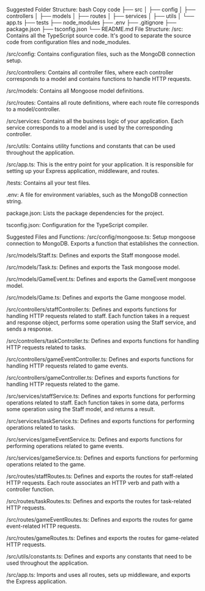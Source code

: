 Suggested Folder Structure:
bash
Copy code
├── src
│   ├── config
│   ├── controllers
│   ├── models
│   ├── routes
│   ├── services
│   ├── utils
│   └── app.ts
├── tests
├── node_modules
├── .env
├── .gitignore
├── package.json
├── tsconfig.json
└── README.md
File Structure:
/src: Contains all the TypeScript source code. It's good to separate the source code from configuration files and node_modules.

/src/config: Contains configuration files, such as the MongoDB connection setup.

/src/controllers: Contains all controller files, where each controller corresponds to a model and contains functions to handle HTTP requests.

/src/models: Contains all Mongoose model definitions.

/src/routes: Contains all route definitions, where each route file corresponds to a model/controller.

/src/services: Contains all the business logic of your application. Each service corresponds to a model and is used by the corresponding controller.

/src/utils: Contains utility functions and constants that can be used throughout the application.

/src/app.ts: This is the entry point for your application. It is responsible for setting up your Express application, middleware, and routes.

/tests: Contains all your test files.

.env: A file for environment variables, such as the MongoDB connection string.

package.json: Lists the package dependencies for the project.

tsconfig.json: Configuration for the TypeScript compiler.

Suggested Files and Functions:
/src/config/mongoose.ts: Setup mongoose connection to MongoDB. Exports a function that establishes the connection.

/src/models/Staff.ts: Defines and exports the Staff mongoose model.

/src/models/Task.ts: Defines and exports the Task mongoose model.

/src/models/GameEvent.ts: Defines and exports the GameEvent mongoose model.

/src/models/Game.ts: Defines and exports the Game mongoose model.

/src/controllers/staffController.ts: Defines and exports functions for handling HTTP requests related to staff. Each function takes in a request and response object, performs some operation using the Staff service, and sends a response.

/src/controllers/taskController.ts: Defines and exports functions for handling HTTP requests related to tasks.

/src/controllers/gameEventController.ts: Defines and exports functions for handling HTTP requests related to game events.

/src/controllers/gameController.ts: Defines and exports functions for handling HTTP requests related to the game.

/src/services/staffService.ts: Defines and exports functions for performing operations related to staff. Each function takes in some data, performs some operation using the Staff model, and returns a result.

/src/services/taskService.ts: Defines and exports functions for performing operations related to tasks.

/src/services/gameEventService.ts: Defines and exports functions for performing operations related to game events.

/src/services/gameService.ts: Defines and exports functions for performing operations related to the game.

/src/routes/staffRoutes.ts: Defines and exports the routes for staff-related HTTP requests. Each route associates an HTTP verb and path with a controller function.

/src/routes/taskRoutes.ts: Defines and exports the routes for task-related HTTP requests.

/src/routes/gameEventRoutes.ts: Defines and exports the routes for game event-related HTTP requests.

/src/routes/gameRoutes.ts: Defines and exports the routes for game-related HTTP requests.

/src/utils/constants.ts: Defines and exports any constants that need to be used throughout the application.

/src/app.ts: Imports and uses all routes, sets up middleware, and exports the Express application.

